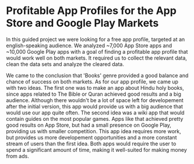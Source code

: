 # Profitable App Profiles for the App Store and Google Play Markets

In this guided project we were looking for a free app profile, targeted at an english-speaking audience. We analyzed ~7,000 App Store apps and ~10,000 Google Play apps with a goal of finding a profitable app profile that would work well on both markets. It required us to collect the relevant data, clean the data sets and analyze the cleared data. 

We came to the conclusion that 'Books' genre provided a good balance and chance of success on both markets. As for our app profile, we came up with two ideas. The first one was to make an app about Hindu holy books, since apps related to The Bible or Quran achieved good results and a big audience. Although there wouldn't be a lot of space left for developement after the initial version, this app would provide us with a big audience that would use our app quite often. The second idea was a wiki app that would contain guides on the most popular games. Apps like that achieved pretty good results on App Store, but had a small presence on Google Play, providing us with smaller competition. This app idea requires more work, but provides us more developement opportunities and a more constant stream of users than the first idea. Both apps would require the user to spend a significant amount of time, making it well-suited for making money from ads.
